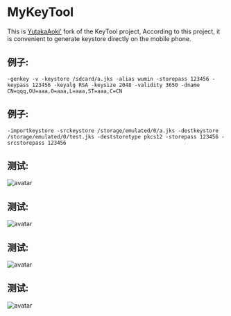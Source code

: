 # MyKeyTool
This is [YutakaAoki'](https://github.com/YutakaAoki/KeyTool) fork of the KeyTool project, According to this project, it is convenient to generate keystore directly on the mobile phone.

## 例子:
`-genkey -v -keystore /sdcard/a.jks -alias wumin -storepass 123456 -keypass 123456 -keyalg RSA -keysize 2048 -validity 3650 -dname CN=qqq,OU=aaa,O=aaa,L=aaa,ST=aaa,C=CN`
## 例子:
`-importkeystore -srckeystore /storage/emulated/0/a.jks -destkeystore /storage/emulated/0/test.jks -deststoretype pkcs12 -storepass 123456 -srcstorepass 123456`
## 测试:
![avatar](1.jpg)
## 测试:
![avatar](/2.jpg)
## 测试:
![avatar](/3.jpg)
## 测试:
![avatar](/4.jpg)
